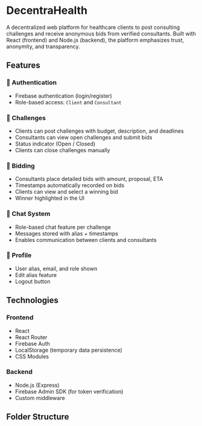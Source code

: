 # DecentraHealth

A decentralized web platform for healthcare clients to post consulting challenges and receive anonymous bids from verified consultants. Built with React (frontend) and Node.js (backend), the platform emphasizes trust, anonymity, and transparency.

## Features

### 🔐 Authentication
- Firebase authentication (login/register)
- Role-based access: `Client` and `Consultant`

### 📣 Challenges
- Clients can post challenges with budget, description, and deadlines
- Consultants can view open challenges and submit bids
- Status indicator (Open / Closed)
- Clients can close challenges manually

### 📝 Bidding
- Consultants place detailed bids with amount, proposal, ETA
- Timestamps automatically recorded on bids
- Clients can view and select a winning bid
- Winner highlighted in the UI

### 💬 Chat System
- Role-based chat feature per challenge
- Messages stored with alias + timestamps
- Enables communication between clients and consultants

### 👤 Profile
- User alias, email, and role shown
- Edit alias feature
- Logout button

## Technologies

### Frontend
- React
- React Router
- Firebase Auth
- LocalStorage (temporary data persistence)
- CSS Modules

### Backend
- Node.js (Express)
- Firebase Admin SDK (for token verification)
- Custom middleware

## Folder Structure

